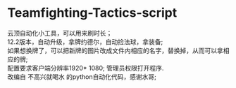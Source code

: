 # Teamfighting-Tactics-script
云顶自动化小工具，可以用来刷时长；  
12.2版本，自动升级，拿牌约德尔，自动捡法球，拿装备;  
如果想换牌了，可以把新牌的图片改成文件内相应的名字，替换掉，从而可以拿相应的牌;  
配置要求客户端分辨率1920* 1080; 管理员权限打开程序.  
改编自 不高兴就喝水 的python自动化代码，感谢水哥;  
